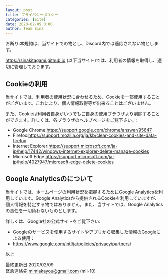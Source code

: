 ```yaml
---
layout: post
title: プライバシーポリシー
categories: [Site]
date: 2020-02-09 0:00
author: Team Sina
---
```


お断り:本規約は、当サイトでの物とし、Discord内では適応されない物とします。<br>

https://sinakitagami.github.io (以下当サイト)では、利用者の情報を取得し、適切に管理しております。

## Cookieの利用
当サイトでは、利用者の使用状況に合わせるため、Cookieを一部使用することがございます。これにより、個人情報取得等が出来ることはございません。

また、Cookieは利用者自身がいつでもご自身の使用ブラウザより削除することができます。詳しくは、各ブラウザのヘルプページをご覧下さい。:<br>

 - Google Chrome:<a href="https://support.google.com/chrome/answer/95647" class="a-orange">https://support.google.com/chrome/answer/95647</a>
 - Firefox:<a href="https://support.mozilla.org/ja/kb/clear-cookies-and-site-data-firefox" class="a-orange">https://support.mozilla.org/ja/kb/clear-cookies-and-site-data-firefox</a>
 - Internet Explorer:<a href="https://support.microsoft.com/ja-jp/help/17442/windows-internet-explorer-delete-manage-cookies" class="a-orange">https://support.microsoft.com/ja-jp/help/17442/windows-internet-explorer-delete-manage-cookies</a>
 - Microsoft Edge:<a href="https://support.microsoft.com/ja-jp/help/4027947/microsoft-edge-delete-cookies" class="a-orange">https://support.microsoft.com/ja-jp/help/4027947/microsoft-edge-delete-cookies</a>

## Google Analyticsのについて
当サイトでは、ホームページの利用状況を把握するためにGoogle Analyticsを利用しています。Google Analyticsから提供されるCookieを利用していますが、個人情報を特定する物ではありません。また、当サイトでは、Google Analyticsの責任を一切負わないものとします。

詳しくは、Google社の公式サイトをご覧下さい:

 - Googleのサービスを使用するサイトやアプリから収集した情報のGoogleによる使用：
  - <a href="https://www.google.com/intl/ja/policies/privacy/partners/" class="a-orange">https://www.google.com/intl/ja/policies/privacy/partners/</a>

以上<br>

最終更新日:2020/02/09<br>
緊急連絡先:mimiakayou@gmail.com (mii-10)